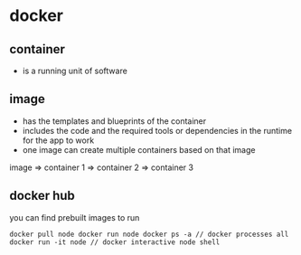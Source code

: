 # docker

## container

- is a running unit of software

## image

- has the templates and blueprints of the container
- includes the code and the required tools or dependencies in the runtime for the app to work
- one image can create multiple containers based on that image

image => container 1
      => container 2
      => container 3

## docker hub

you can find prebuilt images to run

`
docker pull node
docker run node
docker ps -a // docker processes all
docker run -it node // docker interactive node shell
`


